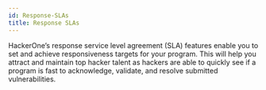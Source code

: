 ```yaml
---
id: Response-SLAs
title: Response SLAs
---
```

HackerOne’s response service level agreement (SLA) features enable you to set and achieve responsiveness targets for your program. This will help you attract and maintain top hacker talent as hackers are able to quickly see if a program is fast to acknowledge, validate, and resolve submitted vulnerabilities.
